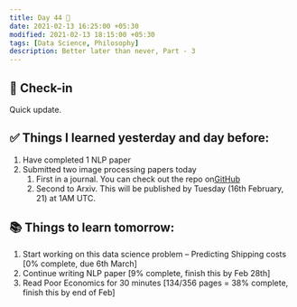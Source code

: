 ```yaml
---
title: Day 44 🥨
date: 2021-02-13 16:25:00 +05:30
modified: 2021-02-13 18:15:00 +05:30
tags: [Data Science, Philosophy]
description: Better later than never, Part - 3
---
```


## 📩 Check-in

Quick update.

## ✅ Things I learned yesterday and day before:

1. Have completed 1 NLP paper
2. Submitted two image processing papers today
   1. First in a journal. You can check out the repo on<a href="https://github.com/jacobjohn2016/Hazing-and-Dehazing-Project" rel="noopener" target="_blank">GitHub</a>
   2. Second to Arxiv. This will be published by Tuesday (16th February, 21) at 1AM UTC.

## 📚 Things to learn tomorrow:

1. Start working on this data science problem – Predicting Shipping costs [0% complete, due 6th March]
2. Continue writing NLP paper [9% complete, finish this by Feb 28th]
3. Read Poor Economics for 30 minutes [134/356 pages = 38% complete, finish this by end of Feb]